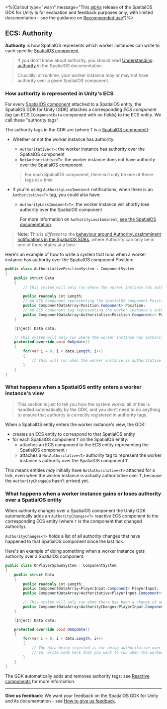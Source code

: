 <%(Callout type="warn" message="This [alpha](https://docs.improbable.io/reference/latest/shared/release-policy#maturity-stages) release of the SpatialOS GDK for Unity is for evaluation and feedback purposes only, with limited documentation - see the guidance on [Recommended use](https://github.com/spatialos/UnityGDK/blob/master/README.md#recommended-use)")%>

## ECS: Authority

**Authority** is how SpatialOS represents which worker instances can write to each specific [SpatialOS component](https://docs.improbable.io/reference/latest/shared/glossary#component).

> If you don't know about authority, you should read [Understanding authority](https://docs.improbable.io/reference/latest/shared/design/understanding-access) in the SpatialOS documentation.
>
> Crucially: at runtime, your worker instance may or may not have authority over a given SpatialOS component.

### How authority is represented in Unity's ECS

For every [SpatialOS component](https://docs.improbable.io/reference/latest/shared/glossary#component) attached to a SpatialOS entity, the SpatialOS GDK for Unity (GDK) attaches a corresponding _ECS component tag_ (an ECS `IComponentData` component with no fields) to the ECS entity. We call these "authority tags".

The authority tags in the GDK are (where `T` is a [SpatialOS component](https://docs.improbable.io/reference/latest/shared/glossary#component)):

* Whether or not the worker instance has authority:
    * `Authoritative<T>`: the worker instance has authority over the SpatialOS component
    * `NotAuthoritative<T>`: the worker instance does not have authority over the SpatialOS component

    > For each SpatialOS component, there will only be one of these tags at a time
* If you're using `AuthorityLossImminent` notifications, when there is an `Authoritative<T>` tag, you could also have:
    * `AuthorityLossImminent<T>`: the worker instance will shortly lose authority over the SpatialOS component

        For more information on `AuthorityLossImminent`, [see the SpatialOS documentation](https://docs.improbable.io/reference/latest/shared/design/understanding-access#enabling-and-configuring-authoritylossimminent-notifications).

> **Note**: This is _different_ to the [behaviour around AuthorityLossImminent notifications in the SpatialOS SDKs](https://docs.improbable.io/reference/latest/shared/design/understanding-access#authority-states), where Authority can only be in one of three states at a time.

Here's an example of how to write a system that runs when a worker instance has authority over the SpatialOS component Position:

```csharp
public class AuthoritativePositionSystem : ComponentSystem
{
    public struct Data
    {
        // This system will only run where the worker instance has authority over the SpatialOS component Position.

        public readonly int Length;
        // An ECS component representing the SpatialOS component Position.
        public ComponentDataArray<Position.Component> Position;
        // An ECS component tag representing the worker instance's authority over the SpatialOS component Position.
        public ComponentDataArray<Authoritative<Position.Component>> PositionAuthority;
    }

    [Inject] Data data;

    // This system will only run where the worker instance has authority over the SpatialOS component Position.
    protected override void OnUpdate()
    {
        for(var i = 0; i < data.Length; i++)
        {
            // This will run when the worker instance is authoritative over a Position component.
        }
    }
}
```

### What happens when a SpatialOS entity enters a worker instance's view

> This section is just to tell you how the system works: all of this is handled automatically by the GDK, and you don't need to do anything to ensure that authority is correctly registered in authority tags.

When a SpatialOS entity enters the worker instance's view, the GDK:

- creates an ECS entity to correspond to that SpatialOS entity
- for each SpatialOS component `T` on the SpatialOS entity:
    - attaches an ECS component to the ECS entity representing the SpatialOS component `T`
    - attaches  a `NotAuthoritative<T>` authority tag to represent the worker instance's authority over the SpatialOS component `T`

This means entities _may_ initially have `NotAuthoritative<T>` attached for a tick, even when the worker instance is actually authoritative over `T`, because the `AuthorityChangeOp` hasn't arrived yet.

### What happens when a worker instance gains or loses authority over a SpatialOS entity

When authority changes over a SpatialOS component the Unity GDK automatically adds an `AuthorityChanges<T>` reactive ECS component to the corresponding ECS entity (where `T` is the component that changed authority).

`AuthorityChanges<T>` holds a list of all authority changes that have happened to that SpatialOS component since the last tick.

Here's an example of doing something when a worker instance gets authority over a SpatialOS component:

```csharp
public class OnPlayerSpawnSystem : ComponentSystem
{
    public struct Data
    {
        public readonly int Length;
        public ComponentDataArray<PlayerInput.Component> PlayerInput;
        public ComponentDataArray<Authoritative<PlayerInput.Component>> PlayerInputAuthority;

        // This system will only run when there has been a change of authority over PlayerInput in the last tick
        public ComponentDataArray<AuthorityChanges<PlayerInput.Component>> PlayerInputAuthorityChange;
    }

    [Inject] Data data;

    protected override void OnUpdate()
    {
        for(var i = 0; i < data.Length; i++)
        {
            // The data being injected is for being authoritative over the SpatialOS component PlayerInput, and for changes to authority.
            // So, write code here that you want to run when the worker instance receives authority over PlayerInput
        }
    }
}
```

The GDK automatically adds and removes authority tags: see [Reactive components]({{urlRoot}}/content/ecs/reactive-components) for more information.

----
**Give us feedback:** We want your feedback on the SpatialOS GDK for Unity and its documentation - see [How to give us feedback](https://github.com/spatialos/UnityGDK/blob/master/README.md#give-us-feedback).
